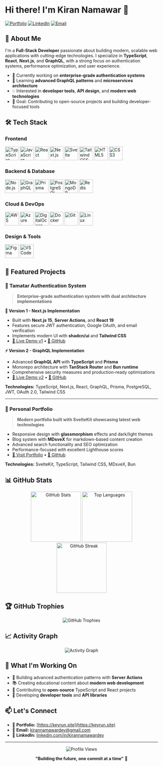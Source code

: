 # Hi there! I'm Kiran Namawar 👋

[![Portfolio](https://img.shields.io/badge/Portfolio-Visit%20Now-blue?style=for-the-badge&logo=vercel)](https://keyrun.site)
[![LinkedIn](https://img.shields.io/badge/LinkedIn-Connect-blue?style=for-the-badge&logo=linkedin)](https://linkedin.com/in/kirannamawardev)
[![Email](https://img.shields.io/badge/Email-Contact-red?style=for-the-badge&logo=gmail)](mailto:kirannamawardev@gmail.com)

## 🚀 About Me

I'm a **Full-Stack Developer** passionate about building modern, scalable web applications with cutting-edge technologies. I specialize in **TypeScript**, **React**, **Next.js**, and **GraphQL**, with a strong focus on authentication systems, performance optimization, and user experience.

- 🔭 Currently working on **enterprise-grade authentication systems**
- 🌱 Learning **advanced GraphQL patterns** and **microservices architecture**
- 💡 Interested in **developer tools**, **API design**, and **modern web technologies**
- 🎯 Goal: Contributing to open-source projects and building developer-focused tools

## 🛠️ Tech Stack

### Frontend
<div align="left">
  <img src="https://cdn.jsdelivr.net/gh/devicons/devicon@latest/icons/typescript/typescript-original.svg" width="45" height="45" alt="TypeScript" title="TypeScript"/>
  <img src="https://cdn.jsdelivr.net/gh/devicons/devicon@latest/icons/javascript/javascript-original.svg" width="45" height="45" alt="JavaScript" title="JavaScript"/>
  <img src="https://cdn.jsdelivr.net/gh/devicons/devicon@latest/icons/react/react-original.svg" width="45" height="45" alt="React" title="React"/>
  <img src="https://cdn.jsdelivr.net/gh/devicons/devicon@latest/icons/nextjs/nextjs-original.svg" width="45" height="45" alt="Next.js" title="Next.js"/>
  <img src="https://cdn.jsdelivr.net/gh/devicons/devicon@latest/icons/svelte/svelte-original.svg" width="45" height="45" alt="Svelte" title="Svelte"/>
  <img src="https://cdn.jsdelivr.net/gh/devicons/devicon@latest/icons/tailwindcss/tailwindcss-original.svg" width="45" height="45" alt="Tailwind CSS" title="Tailwind CSS"/>
  <img src="https://cdn.jsdelivr.net/gh/devicons/devicon@latest/icons/html5/html5-original.svg" width="45" height="45" alt="HTML5" title="HTML5"/>
  <img src="https://cdn.jsdelivr.net/gh/devicons/devicon@latest/icons/css3/css3-original.svg" width="45" height="45" alt="CSS3" title="CSS3"/>
</div>

### Backend & Database
<div align="left">
  <img src="https://cdn.jsdelivr.net/gh/devicons/devicon@latest/icons/nodejs/nodejs-original.svg" width="45" height="45" alt="Node.js" title="Node.js"/>
  <img src="https://cdn.jsdelivr.net/gh/devicons/devicon@latest/icons/graphql/graphql-plain.svg" width="45" height="45" alt="GraphQL" title="GraphQL"/>
  <img src="https://cdn.jsdelivr.net/gh/devicons/devicon@latest/icons/prisma/prisma-original.svg" width="45" height="45" alt="Prisma" title="Prisma"/>
  <img src="https://cdn.jsdelivr.net/gh/devicons/devicon@latest/icons/postgresql/postgresql-original.svg" width="45" height="45" alt="PostgreSQL" title="PostgreSQL"/>
  <img src="https://cdn.jsdelivr.net/gh/devicons/devicon@latest/icons/mongodb/mongodb-original.svg" width="45" height="45" alt="MongoDB" title="MongoDB"/>
  <img src="https://cdn.jsdelivr.net/gh/devicons/devicon@latest/icons/redis/redis-original.svg" width="45" height="45" alt="Redis" title="Redis"/>
</div>

### Cloud & DevOps
<div align="left">
  <img src="https://cdn.jsdelivr.net/gh/devicons/devicon@latest/icons/amazonwebservices/amazonwebservices-original-wordmark.svg" width="45" height="45" alt="AWS" title="AWS"/>
  <img src="https://cdn.jsdelivr.net/gh/devicons/devicon@latest/icons/azure/azure-original.svg" width="45" height="45" alt="Azure" title="Azure"/>
  <img src="https://cdn.jsdelivr.net/gh/devicons/devicon@latest/icons/digitalocean/digitalocean-original.svg" width="45" height="45" alt="DigitalOcean" title="DigitalOcean"/>
  <img src="https://cdn.jsdelivr.net/gh/devicons/devicon@latest/icons/docker/docker-original.svg" width="45" height="45" alt="Docker" title="Docker"/>
  <img src="https://cdn.jsdelivr.net/gh/devicons/devicon@latest/icons/git/git-original.svg" width="45" height="45" alt="Git" title="Git"/>
  <img src="https://cdn.jsdelivr.net/gh/devicons/devicon@latest/icons/linux/linux-original.svg" width="45" height="45" alt="Linux" title="Linux"/>
</div>

### Design & Tools
<div align="left">
  <img src="https://cdn.jsdelivr.net/gh/devicons/devicon@latest/icons/figma/figma-original.svg" width="45" height="45" alt="Figma" title="Figma"/>
  <img src="https://cdn.jsdelivr.net/gh/devicons/devicon@latest/icons/vscode/vscode-original.svg" width="45" height="45" alt="VS Code" title="VS Code"/>
</div>

## 🎯 Featured Projects

### 🔐 Tamatar Authentication System
> **Enterprise-grade authentication system with dual architecture implementations**

**🚀 Version 1 - Next.js Implementation**
- Built with **Next.js 15**, **Server Actions**, and **React 19**
- Features secure JWT authentication, Google OAuth, and email verification
- Implements modern UI with **shadcn/ui** and **Tailwind CSS**
- [🔗 Live Demo v1](https://www.tamatar.store) • [📂 GitHub](https://github.com/kirannamawar/tamatar/tree/nextjs)

**⚡ Version 2 - GraphQL Implementation**
- Advanced **GraphQL API** with **TypeScript** and **Prisma**
- Monorepo architecture with **TanStack Router** and **Bun runtime**
- Comprehensive security measures and production-ready optimizations
- [🔗 Live Demo v2](https://tamatar.store) • [📂 GitHub](https://github.com/KiranNamawar/tamatar/tree/pnpm-workspaces)

**Technologies:** TypeScript, Next.js, React, GraphQL, Prisma, PostgreSQL, JWT, OAuth 2.0, Tailwind CSS

---

### 🎨 Personal Portfolio
> **Modern portfolio built with SvelteKit showcasing latest web technologies**

- Responsive design with **glassmorphism** effects and dark/light themes
- Blog system with **MDsveX** for markdown-based content creation
- Advanced search functionality and SEO optimization
- Performance-focused with excellent Lighthouse scores
- [🔗 Visit Portfolio](https://keyrun.site) • [📂 GitHub](https://github.com/KiranNamawar/portfolio)

**Technologies:** SvelteKit, TypeScript, Tailwind CSS, MDsveX, Bun

## 📊 GitHub Stats

<div align="center">
  <img src="https://github-readme-stats.vercel.app/api?username=KiranNamawar&show_icons=true&theme=tokyonight&hide_border=true&include_all_commits=true&count_private=true" alt="GitHub Stats" height="165">
  <img src="https://github-readme-stats.vercel.app/api/top-langs/?username=KiranNamawar&layout=compact&theme=tokyonight&hide_border=true&include_all_commits=true&count_private=true&card_width=320" alt="Top Languages" height="165">
</div>

<div align="center">
  <img src="https://github-readme-streak-stats.herokuapp.com/?user=KiranNamawar&theme=tokyonight&hide_border=true" alt="GitHub Streak" height="165">
</div>

## 🏆 GitHub Trophies
<div align="center">
  <img src="https://github-profile-trophy.vercel.app/?username=KiranNamawar&theme=tokyonight&no-frame=true&no-bg=true&margin-w=4&row=1" alt="GitHub Trophies">
</div>

## 📈 Activity Graph
<div align="center">
  <img src="https://github-readme-activity-graph.vercel.app/graph?username=KiranNamawar&bg_color=1a1b27&color=38bdae&line=70a5fd&point=bf91f3&area=true&hide_border=true" alt="Activity Graph">
</div>

## 🌟 What I'm Working On

- 🔨 Building advanced authentication patterns with **Server Actions**
- 📚 Creating educational content about **modern web development**
- 🚀 Contributing to **open-source** TypeScript and React projects
- 🎯 Developing **developer tools** and **API libraries**

## 📫 Let's Connect

- 💼 **Portfolio:** [https://keyrun.site](https://keyrun.site)
- 💌 **Email:** [kirannamawardev@gmail.com](mailto:kirannamawardev@gmail.com)
- 💼 **LinkedIn:** [linkedin.com/in/kirannamawardev](https://linkedin.com/in/kirannamawardev)

---

<div align="center">
  <img src="https://komarev.com/ghpvc/?username=KiranNamawar&label=Profile%20Views&color=blueviolet&style=for-the-badge" alt="Profile Views">
</div>

<div align="center">
  
**"Building the future, one commit at a time"** 🚀

</div>